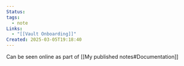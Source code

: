 ```yaml
---
Status: 
tags:
  - note
Links:
  - "[[Vault Onboarding]]"
Created: 2025-03-05T19:18:40
---
```

Can be seen online as part of [[My published notes#Documentation]]